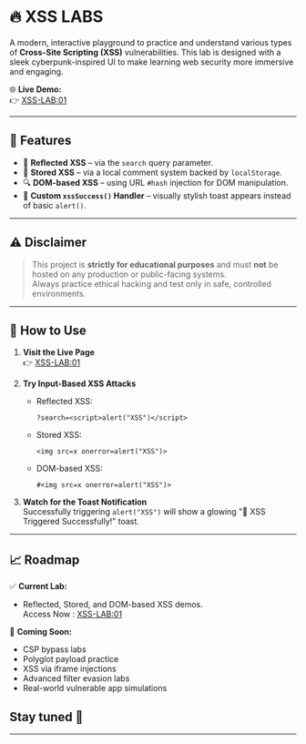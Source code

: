 # 🔥 XSS LABS 

A modern, interactive playground to practice and understand various types of **Cross-Site Scripting (XSS)** vulnerabilities. This lab is designed with a sleek cyberpunk-inspired UI to make learning web security more immersive and engaging.

🌐 **Live Demo:**  
👉 [XSS-LAB:01](https://povzayd.github.io/XSS-LABS/LABS/lab1.html)

---

## 🚀 Features

- 🧪 **Reflected XSS** – via the `search` query parameter.
- 💾 **Stored XSS** – via a local comment system backed by `localStorage`.
- 🔍 **DOM-based XSS** – using URL `#hash` injection for DOM manipulation.
- 🎉 **Custom `xssSuccess()` Handler** – visually stylish toast appears instead of basic `alert()`.

---

## ⚠️ Disclaimer

> This project is **strictly for educational purposes** and must **not** be hosted on any production or public-facing systems.  
> Always practice ethical hacking and test only in safe, controlled environments.

---

## 📘 How to Use

1. **Visit the Live Page**  
   👉 [XSS-LAB:01](https://povzayd.github.io/XSS-LABS/LABS/lab1.html)

2. **Try Input-Based XSS Attacks**

   - Reflected XSS:
     ```
     ?search=<script>alert("XSS")</script>
     ```

   - Stored XSS:
     ```
     <img src=x onerror=alert("XSS")>
     ```

   - DOM-based XSS:
     ```
     #<img src=x onerror=alert("XSS")>
     ```

3. **Watch for the Toast Notification**  
   Successfully triggering `alert("XSS")` will show a glowing "🎉 XSS Triggered Successfully!" toast.

---


## 📈 Roadmap

✅ **Current Lab:**

* Reflected, Stored, and DOM-based XSS demos.                                                                                     
Access Now : [XSS-LAB:01](https://povzayd.github.io/XSS-LABS/LABS/lab1.html)

🧪 **Coming Soon:**

* CSP bypass labs
* Polyglot payload practice
* XSS via iframe injections
* Advanced filter evasion labs
* Real-world vulnerable app simulations

Stay tuned 🐢 
---
---
